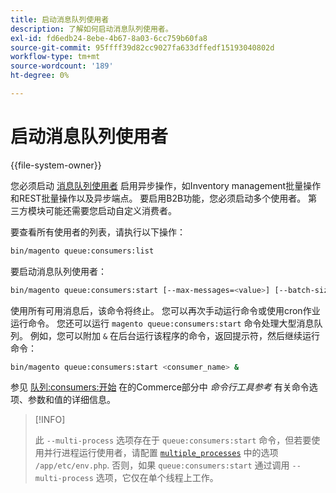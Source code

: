 ```yaml
---
title: 启动消息队列使用者
description: 了解如何启动消息队列使用者。
exl-id: fd6edb24-8ebe-4b67-8a03-6cc759b60fa8
source-git-commit: 95ffff39d82cc9027fa633dffedf15193040802d
workflow-type: tm+mt
source-wordcount: '189'
ht-degree: 0%

---
```


# 启动消息队列使用者

{{file-system-owner}}

您必须启动 [消息队列使用者](../queues/consumers.md) 启用异步操作，如Inventory management批量操作和REST批量操作以及异步端点。 要启用B2B功能，您必须启动多个使用者。 第三方模块可能还需要您启动自定义消费者。

要查看所有使用者的列表，请执行以下操作：

```bash
bin/magento queue:consumers:list
```

要启动消息队列使用者：

```bash
bin/magento queue:consumers:start [--max-messages=<value>] [--batch-size=<value>] [--single-thread] [--area-code=<value>] [--multi-process=<value>] <consumer_name>
```

使用所有可用消息后，该命令将终止。 您可以再次手动运行命令或使用cron作业运行命令。 您还可以运行 `magento queue:consumers:start` 命令处理大型消息队列。 例如，您可以附加 `&` 在后台运行该程序的命令，返回提示符，然后继续运行命令：

```bash
bin/magento queue:consumers:start <consumer_name> &
```

参见 [队列:consumers:开始](https://devdocs.magento.com/guides/v2.4/reference/cli/magento-commerce.html#queueconsumersstart) 在的Commerce部分中 _命令行工具参考_ 有关命令选项、参数和值的详细信息。

>[!INFO]
>
>此 `--multi-process` 选项存在于 `queue:consumers:start` 命令，但若要使用并行进程运行使用者，请配置 [`multiple_processes`](../queues/manage-message-queues.md#configuration) 中的选项 `/app/etc/env.php`. 否则，如果 `queue:consumers:start` 通过调用 `--multi-process` 选项，它仅在单个线程上工作。

